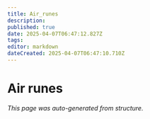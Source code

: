 ```yaml
---
title: Air_runes
description: 
published: true
date: 2025-04-07T06:47:12.827Z
tags: 
editor: markdown
dateCreated: 2025-04-07T06:47:10.710Z
---
```


# Air runes

*This page was auto-generated from structure.*